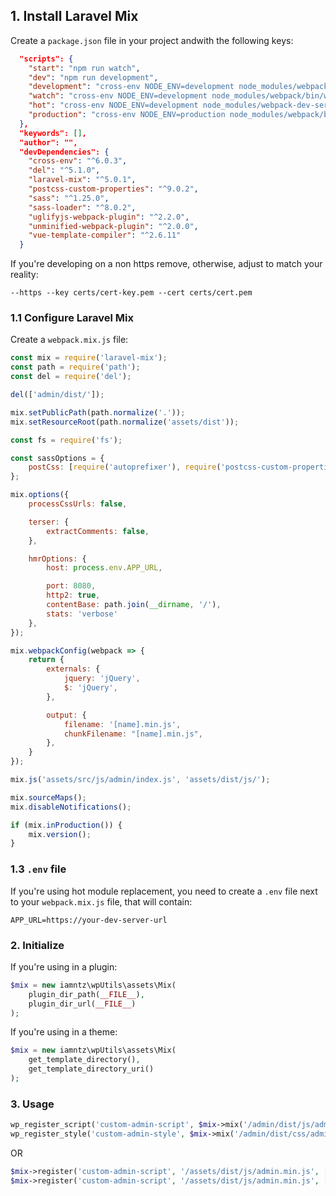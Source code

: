## 1. Install Laravel Mix

Create a `package.json` file in your project andwith the following keys:

```json
  "scripts": {
    "start": "npm run watch",
    "dev": "npm run development",
    "development": "cross-env NODE_ENV=development node_modules/webpack/bin/webpack.js --progress --hide-modules --config=node_modules/laravel-mix/setup/webpack.config.js",
    "watch": "cross-env NODE_ENV=development node_modules/webpack/bin/webpack.js --watch --progress --hide-modules --config=node_modules/laravel-mix/setup/webpack.config.js",
    "hot": "cross-env NODE_ENV=development node_modules/webpack-dev-server/bin/webpack-dev-server.js --inline --disable-host-check --hot --https --key certs/cert-key.pem --cert certs/cert.pem --config=node_modules/laravel-mix/setup/webpack.config.js",
    "production": "cross-env NODE_ENV=production node_modules/webpack/bin/webpack.js --progress --hide-modules --config=node_modules/laravel-mix/setup/webpack.config.js"
  },
  "keywords": [],
  "author": "",
  "devDependencies": {
    "cross-env": "^6.0.3",
    "del": "^5.1.0",
    "laravel-mix": "^5.0.1",
    "postcss-custom-properties": "^9.0.2",
    "sass": "^1.25.0",
    "sass-loader": "^8.0.2",
    "uglifyjs-webpack-plugin": "^2.2.0",
    "unminified-webpack-plugin": "^2.0.0",
    "vue-template-compiler": "^2.6.11"
  }
```

If you're developing on a non https remove, otherwise, adjust to match your reality:

```
--https --key certs/cert-key.pem --cert certs/cert.pem
```


### 1.1 Configure Laravel Mix

Create a `webpack.mix.js` file:

```js
const mix = require('laravel-mix');
const path = require('path');
const del = require('del');

del(['admin/dist/']);

mix.setPublicPath(path.normalize('.'));
mix.setResourceRoot(path.normalize('assets/dist'));

const fs = require('fs');

const sassOptions = {
    postCss: [require('autoprefixer'), require('postcss-custom-properties')],
};

mix.options({
    processCssUrls: false,

    terser: {
        extractComments: false,
    },

    hmrOptions: {
        host: process.env.APP_URL,

        port: 8080,
        http2: true,
        contentBase: path.join(__dirname, '/'),
        stats: 'verbose'
    },
});

mix.webpackConfig(webpack => {
    return {
        externals: {
            jquery: 'jQuery',
            $: 'jQuery',
        },

        output: {
            filename: '[name].min.js',
            chunkFilename: "[name].min.js",
        },
    }
});

mix.js('assets/src/js/admin/index.js', 'assets/dist/js/');

mix.sourceMaps();
mix.disableNotifications();

if (mix.inProduction()) {
    mix.version();
}
```

### 1.3 `.env` file

If you're using hot module replacement, you need to create a `.env` file next to your `webpack.mix.js` file, that will contain:

```dotenv
APP_URL=https://your-dev-server-url
```

### 2. Initialize

If you're using in a plugin:
```php
$mix = new iamntz\wpUtils\assets\Mix(
    plugin_dir_path(__FILE__), 
    plugin_dir_url(__FILE__)
);
```

If you're using in a theme:
```php
$mix = new iamntz\wpUtils\assets\Mix(
    get_template_directory(), 
    get_template_directory_uri()
);
```

### 3. Usage

```php
wp_register_script('custom-admin-script', $mix->mix('/admin/dist/js/admin.js'), [...$deps], $version, $in_footer);
wp_register_style('custom-admin-style', $mix->mix('/admin/dist/css/admin.css'), [...$deps], $version, $media);
```

OR

```php
$mix->register('custom-admin-script', '/assets/dist/js/admin.min.js', [...$deps], $in_footer);
$mix->register('custom-admin-script', '/assets/dist/js/admin.min.js', [...$deps], $media);
```

